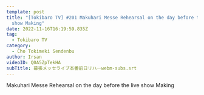 ```yaml
---
template: post
title: "[Tokibaro TV] #201 Makuhari Messe Rehearsal on the day before the live
  show Making"
date: 2022-11-16T16:19:59.835Z
tag:
  - Tokibaro TV
category:
  - Cho Tokimeki Sendenbu
author: Irsan
videoID: Q0A5ZpTekHA
subTitle: 幕張メッセライブ本番前日リハーwebm-subs.srt
---
```

Makuhari Messe Rehearsal on the day before the live show Making